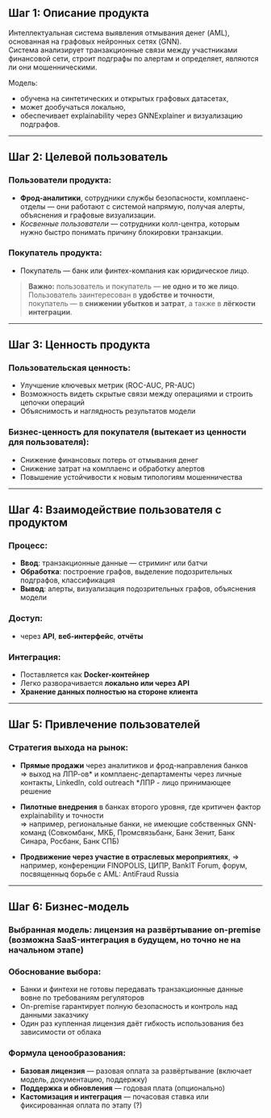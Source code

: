 ## Шаг 1: Описание продукта

Интеллектуальная система выявления отмывания денег (AML), основанная на графовых нейронных сетях (GNN).  
Система анализирует транзакционные связи между участниками финансовой сети, строит подграфы по алертам и определяет, являются ли они мошенническими.

Модель:
- обучена на синтетических и открытых графовых датасетах,
- может дообучаться локально,
- обеспечивает explainability через GNNExplainer и визуализацию подграфов.

---

##  Шаг 2: Целевой пользователь

### Пользователи продукта:
- **Фрод-аналитики**, сотрудники службы безопасности, комплаенс-отделы — они работают с системой напрямую, получая алерты, объяснения и графовые визуализации.
- _Косвенные пользователи_ — сотрудники колл-центра, которым нужно быстро понимать причину блокировки транзакции.

### Покупатель продукта:
- Покупатель — банк или финтех-компания как юридическое лицо.

> **Важно:** пользователь и покупатель — **не одно и то же лицо**.  
Пользователь заинтересован в **удобстве и точности**,  
покупатель — в **снижении убытков и затрат**, а также в **лёгкости интеграции**.

---

## Шаг 3: Ценность продукта

### Пользовательская ценность:
- Улучшение ключевых метрик (ROC-AUC, PR-AUC)
- Возможность видеть скрытые связи между операциями и строить цепочки операций
- Объяснимость и наглядность результатов модели

### Бизнес-ценность для покупателя (вытекает из ценности для пользователя):
- Снижение финансовых потерь от отмывания денег
- Снижение затрат на комплаенс и обработку алертов
- Повышение устойчивости к новым типологиям мошенничества

---

## Шаг 4: Взаимодействие пользователя с продуктом

### Процесс:
- **Ввод**: транзакционные данные — стриминг или батчи
- **Обработка**: построение графов, выделение подозрительных подграфов, классификация
- **Вывод**: алерты, визуализация подозрительных графов, объяснения модели

### Доступ:
- через **API**, **веб-интерфейс**, **отчёты**

### Интеграция:
- Поставляется как **Docker-контейнер**
- Легко разворачивается **локально или через API**
- **Хранение данных полностью на стороне клиента**

---

## Шаг 5: Привлечение пользователей

### Стратегия выхода на рынок:
- **Прямые продажи** через аналитиков и фрод-направления банков  
  => выход на ЛПР-ов* и комплаенс-департаменты через личные контакты, LinkedIn, cold outreach
*ЛПР - лицо принимающее решение

- **Пилотные внедрения** в банках второго уровня, где критичен фактор explainability и точности  
  => например, региональные банки, не имеющие собственных GNN-команд (Совкомбанк, МКБ, Промсвязьбанк, Банк Зенит, Банк Синара, Росбанк, Банк СПБ)

- **Продвижение через участие в отраслевых мероприятиях**,
  => например, конференции FINOPOLIS, ЦИПР, BankIT Forum,  форум, посвященныq борьбе с AML: AntiFraud Russia
---

## Шаг 6: Бизнес-модель

### Выбранная модель: лицензия на развёртывание on-premise (возможна SaaS-интеграция в будущем, но точно не на начальном этапе)

### Обоснование выбора:
- Банки и финтехи не готовы передавать транзакционные данные вовне по требованиям регуляторов
- On-premise гарантирует полную безопасность и контроль над данными заказчику
- Один раз купленная лицензия даёт гибкость использования без зависимости от облака

### Формула ценообразования:
- **Базовая лицензия** — разовая оплата за развёртывание (включает модель, документацию, поддержку)
- **Поддержка и обновления** — годовая плата (опционально)
- **Кастомизация и интеграция** — почасовая ставка или фиксированная оплата по этапу (?)
